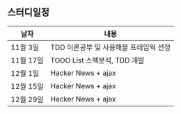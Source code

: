 ## 스터디일정

|날자|내용|
|--|--|
|11월 3일|TDD 이론공부 및 사용해볼 프레임웍 선정 |
|11월 17일|TODO List 스펙분석, TDD 개발|
|12월 1일|Hacker News + ajax|
|12월 15일|Hacker News + ajax|
|12월 29일|Hacker News + ajax|
